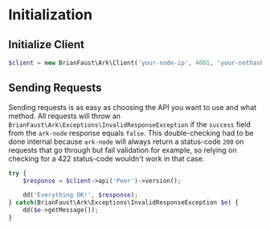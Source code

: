 # Initialization

## Initialize Client

```php
$client = new BrianFaust\Ark\Client('your-node-ip', 4001, 'your-nethash', 'your-version');
```

## Sending Requests

Sending requests is as easy as choosing the API you want to use and what method. All requests will throw an `BrianFaust\Ark\Exceptions\InvalidResponseException` if the `success` field from the `ark-node` response equals `false`. This double-checking had to be done internal because `ark-node` will always return a status-code `200` on requests that go through but fail validation for example, so relying on checking for a 422 status-code wouldn't work in that case.

```php
try {
    $response = $client->api('Peer')->version();

    dd('Everything OK!', $response);
} catch(BrianFaust\Ark\Exceptions\InvalidResponseException $e) {
    dd($e->getMessage());
}
```
